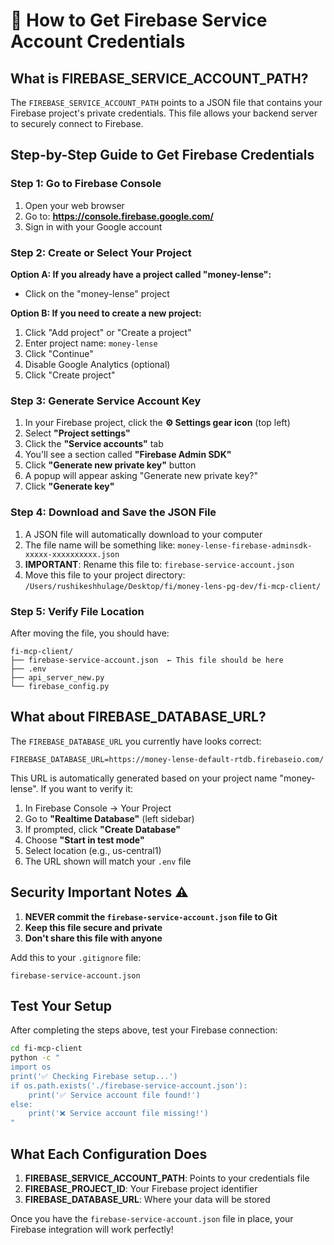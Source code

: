 # 🔑 How to Get Firebase Service Account Credentials

## What is FIREBASE_SERVICE_ACCOUNT_PATH?

The `FIREBASE_SERVICE_ACCOUNT_PATH` points to a JSON file that contains your Firebase project's private credentials. This file allows your backend server to securely connect to Firebase.

## Step-by-Step Guide to Get Firebase Credentials

### Step 1: Go to Firebase Console
1. Open your web browser
2. Go to: **https://console.firebase.google.com/**
3. Sign in with your Google account

### Step 2: Create or Select Your Project
**Option A: If you already have a project called "money-lense":**
- Click on the "money-lense" project

**Option B: If you need to create a new project:**
1. Click "Add project" or "Create a project"
2. Enter project name: `money-lense`
3. Click "Continue"
4. Disable Google Analytics (optional)
5. Click "Create project"

### Step 3: Generate Service Account Key
1. In your Firebase project, click the **⚙️ Settings gear icon** (top left)
2. Select **"Project settings"**
3. Click the **"Service accounts"** tab
4. You'll see a section called **"Firebase Admin SDK"**
5. Click **"Generate new private key"** button
6. A popup will appear asking "Generate new private key?"
7. Click **"Generate key"**

### Step 4: Download and Save the JSON File
1. A JSON file will automatically download to your computer
2. The file name will be something like: `money-lense-firebase-adminsdk-xxxxx-xxxxxxxxxx.json`
3. **IMPORTANT**: Rename this file to: `firebase-service-account.json`
4. Move this file to your project directory: `/Users/rushikeshhulage/Desktop/fi/money-lens-pg-dev/fi-mcp-client/`

### Step 5: Verify File Location
After moving the file, you should have:
```
fi-mcp-client/
├── firebase-service-account.json  ← This file should be here
├── .env
├── api_server_new.py
└── firebase_config.py
```

## What about FIREBASE_DATABASE_URL?

The `FIREBASE_DATABASE_URL` you currently have looks correct:
```
FIREBASE_DATABASE_URL=https://money-lense-default-rtdb.firebaseio.com/
```

This URL is automatically generated based on your project name "money-lense". If you want to verify it:

1. In Firebase Console → Your Project
2. Go to **"Realtime Database"** (left sidebar)
3. If prompted, click **"Create Database"**
4. Choose **"Start in test mode"**
5. Select location (e.g., us-central1)
6. The URL shown will match your `.env` file

## Security Important Notes ⚠️

1. **NEVER commit the `firebase-service-account.json` file to Git**
2. **Keep this file secure and private**
3. **Don't share this file with anyone**

Add this to your `.gitignore` file:
```
firebase-service-account.json
```

## Test Your Setup

After completing the steps above, test your Firebase connection:

```bash
cd fi-mcp-client
python -c "
import os
print('✅ Checking Firebase setup...')
if os.path.exists('./firebase-service-account.json'):
    print('✅ Service account file found!')
else:
    print('❌ Service account file missing!')
"
```

## What Each Configuration Does

1. **FIREBASE_SERVICE_ACCOUNT_PATH**: Points to your credentials file
2. **FIREBASE_PROJECT_ID**: Your Firebase project identifier
3. **FIREBASE_DATABASE_URL**: Where your data will be stored

Once you have the `firebase-service-account.json` file in place, your Firebase integration will work perfectly!
